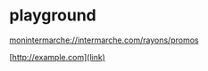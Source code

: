 # playground

[monintermarche://intermarche.com/rayons/promos](monintermarche://intermarche.com/rayons/promos)

[id]: <http://example.com/>  "Optional Title Here"

[http://example.com](link)
